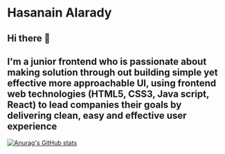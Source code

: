 
# Hasanain Alarady 
## Hi there 👋
I'm a junior frontend who is passionate about making solution through out building simple yet effective more approachable UI, using frontend web technologies (HTML5, CSS3, Java script, React) to lead companies their goals by delivering clean, easy and effective user experience 
--- 
[![Anurag's GitHub stats](https://github-readme-stats.vercel.app/api?username=HasanainAlarady)](https://github.com/anuraghazra/github-readme-stats)